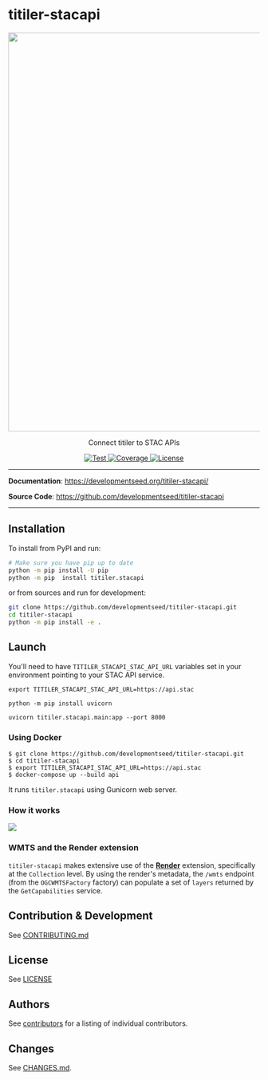 # titiler-stacapi

<p align="center">
  <img width="800" src="https://github.com/developmentseed/titiler-stacapi/assets/10407788/bb54162e-9a47-4a67-99e5-6dc91098e048">
  <p align="center">Connect titiler to STAC APIs</p>
</p>

<p align="center">
  <a href="https://github.com/developmentseed/titiler-stacapi/actions?query=workflow%3ACI" target="_blank">
      <img src="https://github.com/developmentseed/titiler-stacapi/workflows/CI/badge.svg" alt="Test">
  </a>
  <a href="https://codecov.io/gh/developmentseed/titiler-stacapi" target="_blank">
      <img src="https://codecov.io/gh/developmentseed/titiler-stacapi/branch/main/graph/badge.svg" alt="Coverage">
  </a>
  <a href="https://github.com/developmentseed/titiler-stacapi/blob/main/LICENSE" target="_blank">
      <img src="https://img.shields.io/github/license/developmentseed/titiler-stacapi.svg" alt="License">
  </a>
</p>

---

**Documentation**: <a href="https://developmentseed.org/titiler-stacapi/" target="_blank">https://developmentseed.org/titiler-stacapi/</a>

**Source Code**: <a href="https://github.com/developmentseed/titiler-stacapi" target="_blank">https://github.com/developmentseed/titiler-stacapi</a>

---

## Installation

To install from PyPI and run:

```bash
# Make sure you have pip up to date
python -m pip install -U pip
python -m pip  install titiler.stacapi
```

or from sources and run for development:

```bash
git clone https://github.com/developmentseed/titiler-stacapi.git
cd titiler-stacapi
python -m pip install -e .
```

## Launch

You'll need to have `TITILER_STACAPI_STAC_API_URL` variables set in your environment pointing to your STAC API service.

```
export TITILER_STACAPI_STAC_API_URL=https://api.stac
```

```
python -m pip install uvicorn

uvicorn titiler.stacapi.main:app --port 8000
```

### Using Docker

```
$ git clone https://github.com/developmentseed/titiler-stacapi.git
$ cd titiler-stacapi
$ export TITILER_STACAPI_STAC_API_URL=https://api.stac
$ docker-compose up --build api
```

It runs `titiler.stacapi` using Gunicorn web server.

### How it works

![](https://github.com/developmentseed/titiler-stacapi/assets/10407788/2e53bfe3-402a-4c57-bf61-c055e32f1362)

### WMTS and the Render extension

`titiler-stacapi` makes extensive use of the [**Render**](https://github.com/stac-extensions/render) extension, specifically at the `Collection` level.
By using the render's metadata, the `/wmts` endpoint (from the `OGCWMTSFactory` factory) can populate a set of `layers` returned by the `GetCapabilities` service.


## Contribution & Development

See [CONTRIBUTING.md](https://github.com//developmentseed/titiler-stacapi/blob/main/CONTRIBUTING.md)

## License

See [LICENSE](https://github.com//developmentseed/titiler-stacapi/blob/main/LICENSE)

## Authors

See [contributors](https://github.com/developmentseed/titiler-stacapi/graphs/contributors) for a listing of individual contributors.

## Changes

See [CHANGES.md](https://github.com/developmentseed/titiler-stacapi/blob/main/CHANGES.md).
